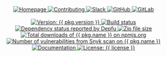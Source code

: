<div align="center">
  <a href="{{ link.home }}" title="{{ organization }} homepage" target="_blank">
    <img alt="Homepage" src="https://img.shields.io/website?down_color=%23FF4136&down_message=Down&label=Homepage&logo=home-assistant&logoColor=white&up_color=%232ECC40&up_message=Up&url=https%3A%2F%2Fmegabyte.space&style={{ badge_style }}" />
  </a>
  <a href="{{ repository.github }}{{ repository.location.contributing.github }}" title="Learn about contributing" target="_blank">
    <img alt="Contributing" src="https://img.shields.io/badge/Contributing-Guide-0074D9?logo=github-sponsors&logoColor=white&style={{ badge_style }}" />
  </a>
  <a href="{{ link.chat }}" title="Chat with us on Slack" target="_blank">
    <img alt="Slack" src="https://img.shields.io/badge/Slack-Chat-e01e5a?logo=slack&logoColor=white&style={{ badge_style }}" />
  </a>
  <a href="{{ repository.github }}" title="GitHub mirror" target="_blank">
    <img alt="GitHub" src="https://img.shields.io/badge/Mirror-GitHub-333333?logo=github&style={{ badge_style }}" />
  </a>
  <a href="{{ repository.gitlab }}" title="GitLab repository" target="_blank">
    <img alt="GitLab" src="https://img.shields.io/badge/Repo-GitLab-fc6d26?logo=data:image/png;base64,iVBORw0KGgoAAAANSUhEUgAAACAAAAAgAQMAAABJtOi3AAAABlBMVEUAAAD///+l2Z/dAAAAAXRSTlMAQObYZgAAAHJJREFUCNdNxKENwzAQQNEfWU1ZPUF1cxR5lYxQqQMkLEsUdIxCM7PMkMgLGB6wopxkYvAeI0xdHkqXgCLL0Beiqy2CmUIdeYs+WioqVF9C6/RlZvblRNZD8etRuKe843KKkBPw2azX13r+rdvPctEaFi4NVzAN2FhJMQAAAABJRU5ErkJggg==&style={{ badge_style }}" />
  </a>
</div>
<br/>
<div align="center">
  <a href="{{ website.npm_package }}/{{ pkg.name }}" title="Version {{ pkg.version }}" target="_blank">
    <img alt="Version: {{ pkg.version }}" src="https://img.shields.io/badge/version-{{ pkg.version }}-blue.svg?cacheSeconds=2592000&logo=data:image/png;base64,iVBORw0KGgoAAAANSUhEUgAAACAAAAAgAQMAAABJtOi3AAAABlBMVEUAAAD///+l2Z/dAAAAAXRSTlMAQObYZgAAACNJREFUCNdjIACY//+BEp9hhM3hAzYQwoBIAqEDYQrCZLwAAGlFKxU1nF9cAAAAAElFTkSuQmCC&style={{ alt_badge_style }}" />
  </a>
  <a href="{{ repository.gitlab }}{{ repository.location.commits.gitlab }}" title="GitLab CI build status" target="_blank">
    <img alt="Build status" src="https://img.shields.io/gitlab/pipeline-status/{{ repository.group.npm_path }}/{{ subgroup }}/{{ slug }}?branch=master&label=build&logo=gitlab&logoColor=white&style={{ alt_badge_style }}">
  </a>
  <a href="{{ website.npm_package }}/{{ pkg.name }}" title="Dependency status reported by Depfu" target="_blank">
    <img alt="Dependency status reported by Depfu" src="https://img.shields.io/depfu/megabyte-labs/{{ customPackageName }}?logo=codeforces&logoColor=white&style={{ alt_badge_style }}&logo=npm" />
  </a>
  <a href="{{ website.npm_package }}/{{ pkg.name }}" title="Zip file size" target="_blank">
    <img alt="Zip file size" src="https://img.shields.io/bundlephobia/minzip/{{ pkg.name }}?style={{ alt_badge_style }}&logo=npm&logoColor=white" />
  </a>
  <a href="{{ website.npm_package }}/{{ pkg.name }}" title="Total downloads of {{ pkg.name }} on npmjs.org" target="_blank">
    <img alt="Total downloads of {{ pkg.name }} on npmjs.org" src="https://img.shields.io/npm/dt/{{ pkg.name }}?style={{ alt_badge_style }}&logo=npm&logoColor=white" />
  </a>
  <a href="https://snyk.io/advisor/npm-package/{{ pkg.name }}" title="Number of vulnerabilities from Snyk scan on {{ pkg.name }}" target="_blank">
    <img alt="Number of vulnerabilities from Snyk scan on {{ pkg.name }}" src="https://img.shields.io/snyk/vulnerabilities/npm/{{ pkg.name }}?style={{ alt_badge_style }}&logo=snyk&logoColor=white" />
  </a>
  <a href="{{ website.documentation }}/{{ group }}" target="_blank">
    <img alt="Documentation" src="https://img.shields.io/badge/documentation-yes-brightgreen.svg?logo=readthedocs&logoColor=white&style={{ alt_badge_style }}" />
  </a>
  <a href="{{ repository.github }}{{ repository.location.license.github }}" target="_blank">
    <img alt="License: {{ license }}" src="https://img.shields.io/badge/license-{{ license }}-yellow.svg?logo=data:image/png;base64,iVBORw0KGgoAAAANSUhEUgAAACAAAAAgAQMAAABJtOi3AAAABlBMVEUAAAD///+l2Z/dAAAAAXRSTlMAQObYZgAAAHpJREFUCNdjYOD/wMDAUP+PgYHxhzwDA/MB5gMM7AwMDxj4GBgKGGQYGCyAEEgbMDDwAAWAwmk8958xpIOI5zKH2RmOyhxmZjguAiKmgIgtQOIYmFgCIp4AlaQ9OczGkJYCJEAGgI0CGwo2HmwR2Eqw5SBnNIAdBHYaAJb6KLM15W/CAAAAAElFTkSuQmCC&style={{ alt_badge_style }}" />
  </a>
</div>
